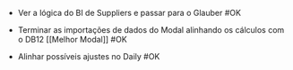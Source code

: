 - Ver a lógica do BI de Suppliers e passar para o Glauber #OK 
 
 
- Terminar as importações de dados do Modal alinhando os cálculos com o DB12 [[Melhor Modal]] #OK 


- Alinhar possíveis ajustes no Daily #OK 

 